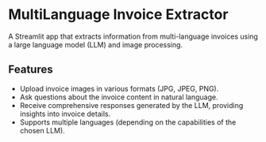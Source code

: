 # MultiLanguage Invoice Extractor
A Streamlit app that extracts information from multi-language invoices using a large language model (LLM) and image processing.

## Features

- Upload invoice images in various formats (JPG, JPEG, PNG).
- Ask questions about the invoice content in natural language.
- Receive comprehensive responses generated by the LLM, providing insights into invoice details.
- Supports multiple languages (depending on the capabilities of the chosen LLM).
